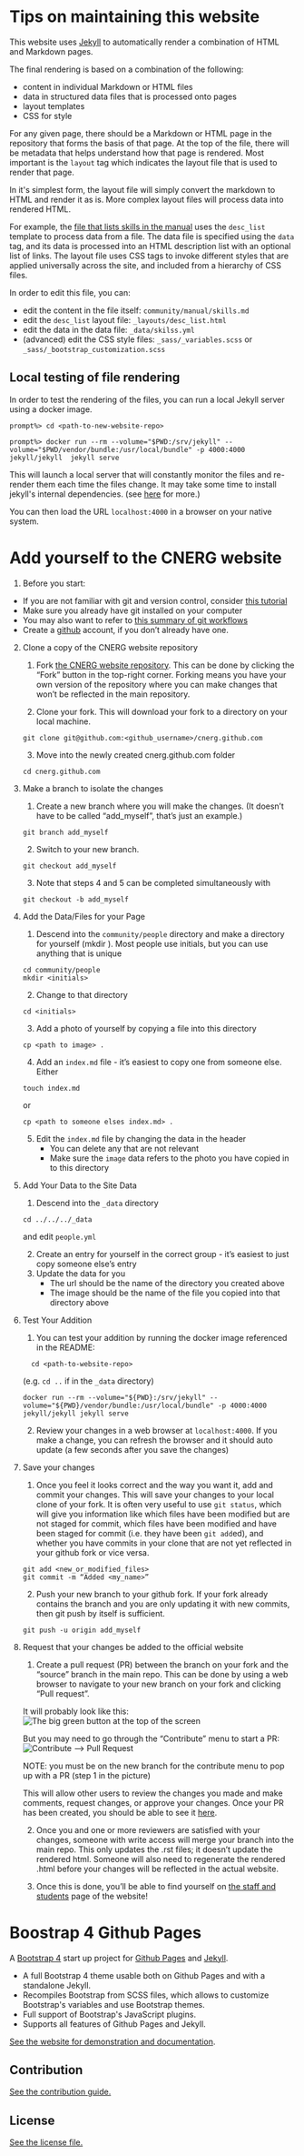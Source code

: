 # Tips on maintaining this website

This website uses [Jekyll](https://jekyllrb.com/) to automatically render a combination of HTML and Markdown pages.

The final rendering is based on a combination of the following:
* content in individual Markdown or HTML files
* data in structured data files that is processed onto pages
* layout templates
* CSS for style

For any given page, there should be a Markdown or HTML page in the repository
that forms the basis of that page.  At the top of the file, there will be
metadata that helps understand how that page is rendered.  Most important is the
`layout` tag which indicates the layout file that is used to render that page.

In it's simplest form, the layout file will simply convert the markdown to HTML
and render it as is.  More complex layout files will process data into rendered
HTML.  

For example, the [file that lists skills in the
manual](community/manual/skills.md) uses the `desc_list` template to process
data from a file.  The data file is specified using the `data` tag, and its data
is processed into an HTML description list with an optional list of links.  The
layout file uses CSS tags to invoke different styles that are applied
universally across the site, and included from a hierarchy of CSS files.

In order to edit this file, you can:
 * edit the content in the file itself: `community/manual/skills.md`
 * edit the `desc_list` layout file: `_layouts/desc_list.html`
 * edit the data in the data file: `_data/skilss.yml`
 * (advanced) edit the CSS style files: `_sass/_variables.scss` or
   `_sass/_bootstrap_customization.scss` 

## Local testing of file rendering

In order to test the rendering of the files, you can run a local Jekyll server
using a docker image.

```
prompt%> cd <path-to-new-website-repo>

prompt%> docker run --rm --volume="$PWD:/srv/jekyll" --volume="$PWD/vendor/bundle:/usr/local/bundle" -p 4000:4000  jekyll/jekyll  jekyll serve

```

This will launch a local server that will constantly monitor the files and
re-render them each time the files change.  It may take some time to install
jekyll's internal dependencies.  (see
[here](https://github.com/envygeeks/jekyll-docker) for more.)

You can then load the URL `localhost:4000` in a browser on your native system.

# Add yourself to the CNERG website

1. Before you start:
  * If you are not familiar with git and version control, consider [this tutorial](http://swcarpentry.github.io/git-novice/)
  * Make sure you already have git installed on your computer
  * You may also want to refer to [this summary of git workflows](https://docs.google.com/presentation/d/1zWa5y-BUZVvR0jKCtG6ueDxPYoODKTP8xeyhZYP_eGo/edit#slide=id.g93ff427fad_0_0)
  * Create a [github](https://github.com/join) account, if you don’t already have one.

2. Clone a copy of the CNERG website repository

    1. Fork [the CNERG website
      repository](https://github.com/cnerg/cnerg.github.com). This can be done
      by clicking the “Fork” button in the top-right corner. Forking means you have
      your own version of the repository where you can make changes that won’t be
      reflected in the main repository.

    2. Clone your fork. This will download your fork to a directory on your local machine.
    
      ```
      git clone git@github.com:<github_username>/cnerg.github.com
      ```

    3. Move into the newly created cnerg.github.com folder

      ```
      cd cnerg.github.com
      ```

3. Make a branch to isolate the changes

    1. Create a new branch where you will make the changes. (It doesn’t have to be called “add_myself”, that’s just an example.)

      ```
      git branch add_myself
      ```

    2. Switch to your new branch.
      ```
      git checkout add_myself
      ```

    3. Note that steps 4 and 5 can be completed simultaneously with
      ```
      git checkout -b add_myself
      ```

4. Add the Data/Files for your Page

    1. Descend into the `community/people` directory and make a directory for yourself (mkdir <initials>). Most people use initials, but you can use anything that is unique
    ```
    cd community/people
    mkdir <initials>
    ```

    2. Change to that directory
    ```
    cd <initials>
    ```

    3. Add a photo of yourself by copying a file into this directory 
    ```
    cp <path to image> .
    ```

    4. Add an `index.md` file - it’s easiest to copy one from someone else. Either 
    ```
    touch index.md
    ```
    or
    ```
    cp <path to someone elses index.md> .
    ```

    5. Edit the `index.md` file by changing the data in the header
        * You can delete any that are not relevant
        * Make sure the `image` data refers to the photo you have copied in to this directory

5. Add Your Data to the Site Data

    1. Descend into the `_data` directory
      ```
      cd ../../../_data
      ```
      and edit `people.yml`

    2. Create an entry for yourself in the correct group - it’s easiest to just copy someone else’s entry 
    3. Update the data for you
        * The url should be the name of the directory you created above
        * The image should be the name of the file you copied into that directory above 

6. Test Your Addition

    1. You can test your addition by running the docker image referenced in the README:
    ```
	  cd <path-to-website-repo>
    ``` 
    (e.g. `cd ..` if in the `_data` directory)

    ```
    docker run --rm --volume="${PWD}:/srv/jekyll" --volume="${PWD}/vendor/bundle:/usr/local/bundle" -p 4000:4000 jekyll/jekyll jekyll serve
    ```


    2. Review your changes in a web browser at `localhost:4000`. If you make a change, you can refresh the browser and it should auto update (a few seconds after you save the changes)

7. Save your changes

    1. Once you feel it looks correct and the way you want it, add and commit your changes. This will save your changes to your local clone of your fork. 
    It is often very useful to use `git status`, which will give you information like which files have been modified but are not staged for commit, which files have been modified and have been staged for commit (i.e. they have been `git add`ed), and whether you have commits in your clone that are not yet reflected in your github fork or vice versa.

    ```
    git add <new_or_modified_files>
    git commit -m “Added <my_name>”
    ```

    2. Push your new branch to your github fork. If your fork already contains the branch and you are only updating it with new commits, then git push by itself is sufficient.
    ```
    git push -u origin add_myself
    ```

8. Request that your changes be added to the official website

    1. Create a pull request (PR) between the branch on your fork and the “source” branch in the main repo. This can be done by using a web browser to navigate to your new branch on your fork and clicking “Pull request”.
    
    It will probably look like this:
    ![The big green button at the top of the screen](Quick_PR.png)

    But you may need to go through the “Contribute” menu to start a PR:
    ![Contribute --> Pull Request](Default_PR.png)


    NOTE: you must be on the new branch for the contribute menu to pop up with a PR
	  (step 1 in the picture)

    This will allow other users to review the changes you made and make comments, request changes, or approve your changes. Once your PR has been created, you should be able to see it [here](https://github.com/cnerg/cnerg.github.com/pulls).

    2. Once you and one or more reviewers are satisfied with your changes, someone with write access will merge your branch into the main repo. This only updates the .rst files; it doesn’t update the rendered html. Someone will also need to regenerate the rendered .html before your changes will be reflected in the actual website.

    3. Once this is done, you’ll be able to find yourself on [the staff and students](https://cnerg.github.io/community/people/) page of the website!

# Boostrap 4 Github Pages

A [Bootstrap 4](https://getbootstrap.com/) start up project for [Github Pages](https://pages.github.com/) and [Jekyll](https://jekyllrb.com/).

* A full Bootstrap 4 theme usable both on Github Pages and with a standalone Jekyll.
* Recompiles Bootstrap from SCSS files, which allows to customize Bootstrap's variables and use Bootstrap themes.
* Full support of Bootstrap's JavaScript plugins.
* Supports all features of Github Pages and Jekyll.

[See the website for demonstration and documentation](https://nicolas-van.github.io/bootstrap-4-github-pages/).

## Contribution

[See the contribution guide.](./CONTRIBUTING.md)

## License

[See the license file.](./LICENSE.md)

